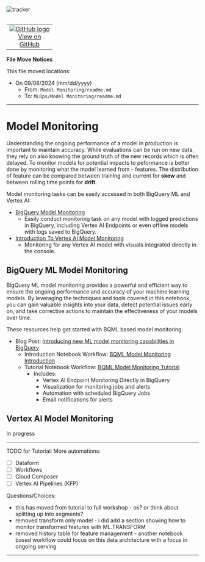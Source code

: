 ![tracker](https://us-central1-vertex-ai-mlops-369716.cloudfunctions.net/pixel-tracking?path=statmike%2Fvertex-ai-mlops%2FModel+Monitoring&file=readme.md)
<!--- header table --->
<table align="left">     
  <td style="text-align: center">
    <a href="https://github.com/statmike/vertex-ai-mlops/blob/main/Model%20Monitoring/readme.md">
      <img src="https://cloud.google.com/ml-engine/images/github-logo-32px.png" alt="GitHub logo">
      <br>View on<br>GitHub
    </a>
  </td>
</table><br/><br/><br/><br/>

---

**File Move Notices**

This file moved locations:
- On 09/08/2024 (mm/dd/yyyy)
	- From: `Model Monitoring/readme.md`
	- To: `MLOps/Model Monitoring/readme.md`
---
<!---end of move notices--->

# Model Monitoring

Understanding the ongoing performance of a model in production is important to maintain accuracy.  While evaluations can be run on new data, they rely on also knowing the ground truth of the new records which is often delayed.  To monitor models for potential impacts to peformance is better done by monitoring what the model learned from - features.  The distribution of feature can be compared between training and current for **skew** and between rolling time points for **drift**.  

Model monitoring tasks can be easily accessed in both BigQuery ML and Vertex AI:
- [BigQuery Model Monitoring](https://cloud.google.com/bigquery/docs/model-monitoring-overview)
    - Easily conduct monitoring task on any model with logged predictions in BigQuery, including Vertex AI Endpoints or even offline models with logs saved to BigQuery.
- [Introduction To Vertex AI Model Monitoring](https://cloud.google.com/vertex-ai/docs/model-monitoring/overview)
    - Monitoring for any Vertex AI model with visuals integrated directly in the console.
    
## BigQuery ML Model Monitoring

BigQuery ML model monitoring provides a powerful and efficient way to ensure the ongoing performance and accuracy of your machine learning models. By leveraging the techniques and tools covered in this notebook, you can gain valuable insights into your data, detect potential issues early on, and take corrective actions to maintain the effectiveness of your models over time.

These resources help get started with BQML based model monitoring:
- Blog Post: [Introducing new ML model monitoring capabilities in BigQuery](https://cloud.google.com/blog/products/data-analytics/monitor-ml-model-skew-and-drift-in-bigquery)
    - Introduction Notebook Workflow: [BQML Model Monitoring Introduction](./bqml-model-monitoring-introduction.ipynb)
    - Tutorial Notebook Workflow: [BQML Model Monitoring Tutorial](bqml-model-monitoring-tutorial.ipynb)
        - Includes:
            - Vertex AI Endpoint Monitoring Directly in BigQuery
            - Visualization for monitoring jobs and alerts
            - Automation with scheduled BigQuery Jobs
            - Email notifications for alerts

## Vertex AI Model Monitoring

In progress




---
TODO for Tutorial:
More automations:
- [ ] Dataform
- [ ] Workflows
- [ ] Cloud Composer
- [ ] Vertex AI Pipelines (KFP)
    
Questions/Choices:
- this has moved from tutorial to full workshop - ok? or think about splitting up into segments?
- removed transform only model - i did add a section showing how to monitor transformed features with ML.TRANSFORM
- removed history table for feature management - another notebook based workflow could focus on this data architecture with a focus in ongoing serving
---

